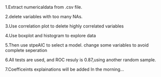 1.Extract numericaldata from .csv file.

2.delete variables with too many NAs.

3.Use correlation plot to delete highly correlated variables

4.Use boxplot and histogram to explore data

5.Then use stpeAIC to select a model. change some variables to avoid complete seperation

6.All tests are used, and ROC resuly is 0.87,using another random sample.


7.Coefficeints explainations will be added In the morning...
